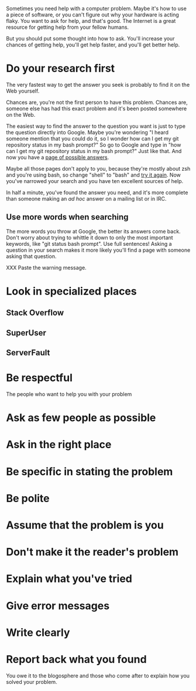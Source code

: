Sometimes you need help with a computer problem.  Maybe it's how
to use a piece of software, or you can't figure out why your hardware
is acting flaky.  You want to ask for help, and that's good.  The
Internet is a great resource for getting help from your fellow
humans.

But you should put some thought into how to ask.  You'll increase
your chances of getting help, you'll get help faster, and you'll
get better help.

# Do your research first

The very fastest way to get the answer you seek is probably to find
it on the Web yourself.

Chances are, you're not the first person to have this problem.
Chances are, someone else has had this exact problem and it's been
posted somewhere on the Web.

The easiest way to find the answer to the question you want is just
to type the question directly into Google.  Maybe you're wondering
"I heard someone mention that you could do it, so I wonder how can
I get my git repository status in my bash prompt?"  So go to Google
and type in "how can I get my git repository status in my bash
prompt?"  Just like that.  And now you have a
[page of possible answers][git-shell].


Maybe all those pages don't apply to you, because they're mostly
about zsh and you're using bash, so change "shell" to "bash" and
[try it again][git-bash].  Now you've narrowed your search and you
have ten excellent sources of help.

[git-shell]: https://www.google.com/search?q=how+can+I+get+my+git+repository+status+in+my+shell+prompt%3F
[git-bash]: https://www.google.com/search?q=how+can+I+get+my+git+repository+status+in+my+bash+prompt%3F

In half a minute, you've found the answer you need, and it's more
complete than someone making an *ad hoc* answer on a mailing list
or in IRC.

## Use more words when searching

The more words you throw at Google, the better its answers come
back.  Don't worry about trying to whittle it down to only the most
important keywords, like "git status bash prompt".  Use full
sentences!  Asking a question in your search makes it more likely
you'll find a page with someone asking that question.

XXX Paste the warning message.

# Look in specialized places

## Stack Overflow

## SuperUser

## ServerFault

# Be respectful

The people who want to help you with your problem 

# Ask as few people as possible

# Ask in the right place

# Be specific in stating the problem

# Be polite

# Assume that the problem is you

# Don't make it the reader's problem

# Explain what you've tried

# Give error messages

# Write clearly

# Report back what you found

You owe it to the blogosphere and those who come after to explain
how you solved your problem.
